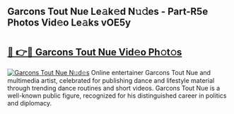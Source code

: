 ## Garcons Tout Nue Le𝚊k𝚎d N𝚞𝚍es - Part-R5e Photos Vid𝚎o Le𝚊ks vOE5y

# <h2><a href="http://fb9pssi.evod.top/?m=Garcons+Tout+Nue">🔗 👉🔴 Garcons Tout Nue Vid𝚎o Ph𝚘t𝚘s</a></h2>

[![Garcons Tout Nue N𝚞d𝚎s](https://i.imgur.com/8V9OHl7.gif)](http://fb9pssi.evod.top/?m=Garcons+Tout+Nue)
Online entertainer Garcons Tout Nue and multimedia artist, celebrated for publishing dance and lifestyle material through trending dance routines and short videos. Garcons Tout Nue is a well-known public figure, recognized for his distinguished career in politics and diplomacy. 
